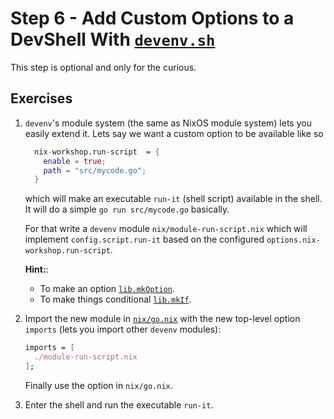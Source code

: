 # Step 6 - Add Custom Options to a DevShell With [`devenv.sh`](https://devenv.sh)

This step is optional and only for the curious.

## Exercises

1. `devenv`'s module system (the same as NixOS module system) lets you easily
   extend it. Lets say we want a custom option to be available like so

   ```nix
     nix-workshop.run-script  = {
       enable = true;
       path = "src/mycode.go";
     }
   ```

   which will make an executable `run-it` (shell script) available in the shell.
   It will do a simple `go run src/mycode.go` basically.

   For that write a `devenv` module `nix/module-run-script.nix` which will
   implement `config.script.run-it` based on the configured
   `options.nix-workshop.run-script`.

   **Hint:**:

   - To make an option [`lib.mkOption`](https://noogle.dev/f/lib/mkOption).
   - To make things conditional
     [`lib.mkIf`](https://noogle.dev/f/lib/modules/mkIf).

2. Import the new module in [`nix/go.nix`](nix/go.nix) with the new top-level
   option `imports` (lets you import other `devenv` modules):

   ```nix
   imports = [
     ./module-run-script.nix
   ];
   ```

   Finally use the option in `nix/go.nix`.

3. Enter the shell and run the executable `run-it`.
